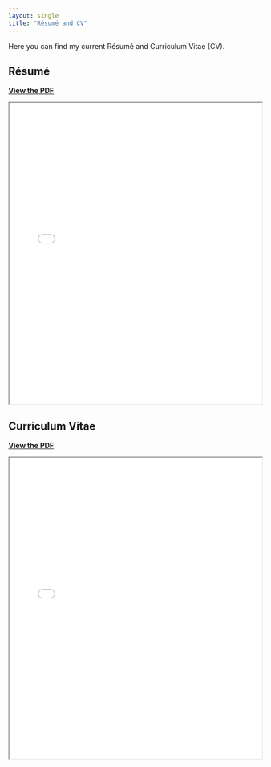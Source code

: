 ```yaml
---
layout: single
title: "Résumé and CV"
---
```


Here you can find my current Résumé and Curriculum Vitae (CV).

## Résumé

[**View the PDF**](/my_assets/documents/Raymond%20Tana%20Resume.pdf)

<iframe src="/my_assets/documents/Raymond Tana Resume.pdf" width="100%" height="600px">
    This browser does not support PDFs. Please download the PDF to view it: 
    <a href="/my_assets/documents/Raymond Tana Resume.pdf">Download PDF</a>.
</iframe>

## Curriculum Vitae

[**View the PDF**](/my_assets/documents/CV_Raymond_Tana_Apr_13_2025.pdf)

<iframe src="/my_assets/documents/CV_Raymond_Tana_Apr_13_2025.pdf" width="100%" height="600px">
    This browser does not support PDFs. Please download the PDF to view it: 
    <a href="/my_assets/documents/CV_Raymond_Tana_Apr_13_2025.pdf">Download PDF</a>.
</iframe>